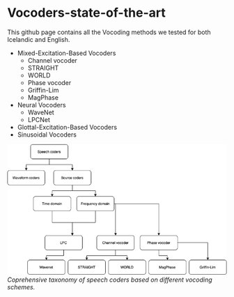 # Vocoders-state-of-the-art

This github page contains all the Vocoding methods we tested for both Icelandic and English.

- Mixed-Excitation-Based Vocoders 
  - Channel vocoder
   - STRAIGHT
   - WORLD 
  - Phase vocoder 
  - Griffin-Lim
  - MagPhase
- Neural Vocoders
  - WaveNet
  - LPCNet
- Glottal-Excitation-Based Vocoders 
- Sinusoidal Vocoders 

![taxonomy](./img/newtaxonomy.png)
_Coprehensive taxonomy of speech coders based on different vocoding schemes._
